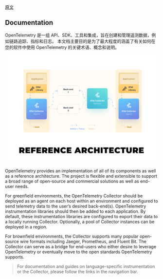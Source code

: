 [原文](https://opentelemetry.io/docs/)

## Documentation

OpenTelemetry 是一组 API、SDK、工具和集成，旨在创建和管理遥测数据，例如链路追踪、指标和日志。 
本文档主要目的是为了最大程度的涵盖了有关如何在您的软件中使用 OpenTelemetry 的关键术语、概念和说明。

![Reference_Architecture](https://raw.githubusercontent.com/jordy1024/opentelemetry/main/docs/images/opentelemetry-Reference_Architecture.svg)

OpenTelemetry provides an implementation of all of its components as well as a reference architecture. The project is flexible and extensible to support a broad range of open-source and commercial solutions as well as end-user needs.

For greenfield environments, the OpenTelemetry Collector should be deployed as an agent on each host within an environment and configured to send telemetry data to the user’s desired back-end(s). OpenTelemetry instrumentation libraries should then be added to each application. By default, these instrumentation libraries are configured to export their data to a locally running Collector. Optionally, a pool of Collector instances can be deployed in a region.

For brownfield environments, the Collector supports many popular open-source wire formats including Jaeger, Prometheus, and Fluent Bit. The Collector can serve as a bridge for end-users who either desire to leverage OpenTelemetry or eventually move to the open standards OpenTelemetry supports.

> For documentation and guides on language-specific instrumentation or the Collector, please follow the links in the navigation bar. 
